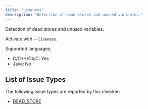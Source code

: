 ```yaml
---
title: "Liveness"
description: "Detection of dead stores and unused variables."
---
```


Detection of dead stores and unused variables.

Activate with `--liveness`.

Supported languages:
- C/C++/ObjC: Yes
- Java: No



## List of Issue Types

The following issue types are reported by this checker:
- [DEAD_STORE](all-issue-types#dead_store)
